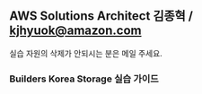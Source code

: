 ## AWS Solutions Architect 김종혁 / kjhyuok@amazon.com
실습 자원의 삭제가 안되시는 분은 메일 주세요.

### Builders Korea Storage 실습 가이드 
